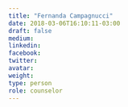 ```yaml
---
title: "Fernanda Campagnucci"
date: 2018-03-06T16:10:11-03:00
draft: false
medium:
linkedin:
facebook:
twitter:
avatar:
weight:
type: person
role: counselor
---
```

